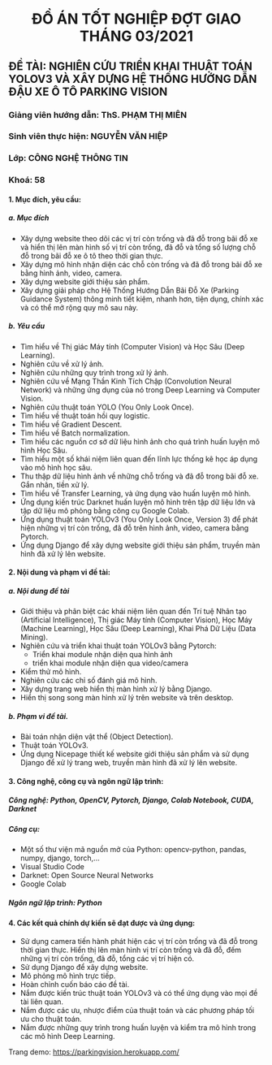 <h1 align="center"> ĐỒ ÁN TỐT NGHIỆP ĐỢT GIAO THÁNG 03/2021 </h1>


## ĐỀ TÀI: NGHIÊN CỨU TRIỂN KHAI THUẬT TOÁN YOLOV3 VÀ XÂY DỰNG HỆ THỐNG HƯỚNG DẪN ĐẬU XE Ô TÔ PARKING VISION
### Giảng viên hướng dẫn: ThS. PHẠM THỊ MIÊN  
### Sinh viên thực hiện: NGUYỄN VĂN HIỆP
### Lớp: CÔNG NGHỆ THÔNG TIN
### Khoá: 58
#### 1. Mục đích, yêu cầu:
##### a. Mục đích
-	Xây dựng website theo dõi các vị trí còn trống và đã đỗ trong bãi đỗ xe và hiển thị lên màn hình số vị trí còn trống, đã đỗ và tổng số lượng chỗ đỗ trong bãi đỗ xe ô tô theo thời gian thực.
-	Xây dựng mô hình nhận diện các chỗ còn trống và đã đỗ trong bãi đỗ xe bằng hình ảnh, video, camera.
-	Xây dựng website giới thiệu sản phẩm.
-	Xây dựng giải pháp cho Hệ Thống Hướng Dẫn Bãi Đỗ Xe (Parking Guidance System) thông minh tiết kiệm, nhanh hơn, tiện dụng, chính xác và có thể mở rộng quy mô sau này.
##### b. Yêu cầu
-	Tìm hiểu về Thị giác Máy tính (Computer Vision) và Học Sâu (Deep Learning).
-	Nghiên cứu về xử lý ảnh.
-	Nghiên cứu những quy trình trong xử lý ảnh.
-	Nghiên cứu về Mạng Thần Kinh Tích Chập (Convolution Neural Network) và những ứng dụng của nó trong Deep Learning và Computer Vision.
-	Nghiên cứu thuật toán YOLO (You Only Look Once).
-	Tìm hiểu về thuật toán hồi quy logistic.
-	Tìm hiểu về Gradient Descent.
-	Tìm hiểu về Batch normalization.
-	Tìm hiểu các nguồn cơ sở dữ liệu hình ảnh cho quá trình huấn luyện mô hình Học Sâu.
-	Tìm hiểu một số khái niệm liên quan đến lĩnh lực thống kê học áp dụng vào mô hình học sâu.
-	Thu thập dữ liệu hình ảnh về những chỗ trống và đã đỗ trong bãi đỗ xe. Gắn nhãn, tiền xử lý.
-	Tìm hiểu về Transfer Learning, và ứng dụng vào huấn luyện mô hình.
-	Ứng dụng kiến trúc Darknet huấn luyện mô hình trên tập dữ liệu lớn và tập dữ liệu mô phỏng bằng công cụ Google Colab.
-	Ứng dụng thuật toán YOLOv3 (You Only Look Once, Version 3) để phát hiện những vị trí còn trống, đã đỗ trên hình ảnh, video, camera bằng Pytorch.
-	Ứng dụng Django để xây dựng website giới thiệu sản phẩm, truyền màn hình đã xử lý lên website.
#### 2. Nội dung và phạm vi đề tài:
##### a. Nội dung đề tài
-	Giới thiệu và phân biệt các khái niệm liên quan đến Trí tuệ Nhân tạo (Artificial Intelligence), Thị giác Máy tính (Computer Vision), Học Máy (Machine Learning), Học Sâu (Deep Learning), Khai Phá Dữ Liệu (Data Mining).
- Nghiên cứu và triển khai thuật toán YOLOv3 bằng Pytorch:
  - Triển khai module nhận diện qua hình ảnh
  - triển khai module nhận diện qua video/camera
-	Kiểm thử mô hình.
-	Nghiên cứu các chỉ số đánh giá mô hình.
-	Xây dựng trang web hiển thị màn hình xử lý bằng Django.
-	Hiển thị song song màn hình xử lý trên website và trên desktop.
##### b. Phạm vi đề tài.
-	Bài toán nhận diện vật thể (Object Detection).
-	Thuật toán YOLOv3.
-	Ứng dụng Nicepage thiết kế website giới thiệu sản phẩm và sử dụng Django để xử lý trang web, truyền màn hình đã xử lý lên website.

#### 3. Công nghệ, công cụ và ngôn ngữ lập trình:
##### Công nghệ: Python, OpenCV, Pytorch, Django, Colab Notebook, CUDA, Darknet
##### Công cụ:
- Một số thư viện mã nguồn mở của Python: opencv-python, pandas, numpy, django, torch,...
- Visual Studio Code
- Darknet: Open Source Neural Networks
- Google Colab
##### Ngôn ngữ lập trình: Python
#### 4. Các kết quả chính dự kiến sẽ đạt được và ứng dụng:
-	Sử dụng camera tiến hành phát hiện các vị trí còn trống và đã đỗ trong thời gian thực. Hiển thị lên màn hình vị trí còn trống và đã đỗ, đếm những vị trí còn trống, đã đỗ, tổng các vị trí hiện có.
-	Sử dụng Django để xây dựng website.
-	Mô phỏng mô hình trực tiếp.
-	Hoàn chỉnh cuốn báo cáo đề tài.
-	Nắm được kiến trúc thuật toán YOLOv3 và có thể ứng dụng vào mọi đề tài liên quan.
-	Nắm được các ưu, nhược điểm của thuật toán và các phương pháp tối ưu cho thuật toán.
-	Nắm được những quy trình trong huấn luyện và kiểm tra mô hình trong các mô hình Deep Learning.

Trang demo: https://parkingvision.herokuapp.com/
